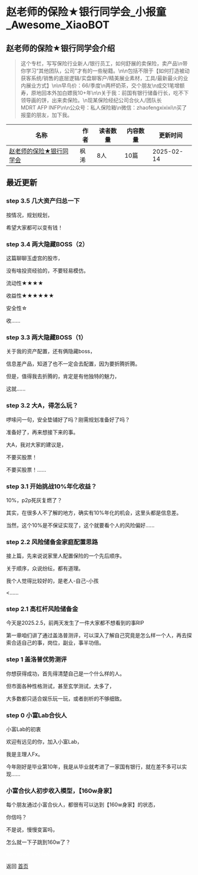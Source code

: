 # 赵老师的保险★银行同学会_小报童_Awesome_XiaoBOT

## 赵老师的保险★银行同学会介绍
> 这个专栏，写写保险行业新人/银行员工，如何舒展的卖保险，卖产品\n带你学习“其他团队，公司”才有的一些秘籍。\n\n包括不限于【如何打造被动获客系统/销售的底层逻辑/实盘聊客户/精美展业素材，工具/最新最火的业内展业方式】\n\n早鸟价：66/季度\n两杯奶茶，交个朋友\n成交1笔增额寿，原地回本外加白嫖我10+年\n\n关于我：前国有银行储备行长，吃不下领导画的饼，出来卖保险。\n现某保险经纪公司合伙人/团队长  
MDRT AFP INFP\n\n公众号：私人保险箱\n微信：zhaofengxixixi\n买了报童的朋友，加下我。  
  


|名称|作者|读者数量|内容数量|更新时间|
|---|---|---|---|---|
|[赵老师的保险★银行同学会](https://xiaobot.net/p/95533?refer=0b133df9-27dc-423b-8101-639049001c13)|枫浠|8人|10篇|2025-02-14|

## 最近更新
### step 3.5 几大资产归总一下

按情况，规划规划，

希望大家都可以变有钱！

### step 3.4 两大隐藏BOSS（2）

这篇聊聊玉虚宫的股市，

没有啥投资经验的，不要轻易模仿。

流动性★★★★

收益性★★★★★★

安全性☆

收......

### step 3.3 两大隐藏BOSS（1）

关于我的资产配置，还有俩隐藏boss，

信息差产品，知道了也不一定会去配置，因为要折腾折腾。

但是，值得我去折腾的，肯定是有他独特的魅力，

这就......

### step 3.2 大A，得怎么玩？

啰嗦问一句，安全垫铺好了吗？刚需规划准备好了吗？

准备好了，再来想接下来的事。

大A，我对大家的建议是，

不要买股票！

不要买股票！......

### step 3.1 开始挑战10%年化收益？

10%，p2p死灰复燃了？

其实，在很多人不了解的地方，确实有10%年化的机会，这里头都是信息差。

当然，这个10%是不保证实现了，这个就要看个人的风险偏好......

### step 2.2 风险储备金家庭配置思路

接上篇，先来说说家里人配置保险的一个先后顺序。

关于顺序，众说纷纭，都有道理。

我个人觉得比较好的，是老人-自己-小孩

<......

### step 2.1 高杠杆风险储备金

今天是2025.2.5，前两天发生了一件大家都不想看到的事RIP

第一章咱们讲了通过盖洛普测评，可以深入了解自己究竟是怎么样一个人，再去探索合适自己的事，岗位，副业，事半功倍。

### step 1 盖洛普优势测评

你想获得成功，首先得清楚自己是一个什么样的人。

但市面各种性格测试，甚至玄学测试，太多了，

大多数都只适合娱乐玩一玩，或者剖析的不够细致。

### step 0 小富Lab合伙人

小富Lab的初衷

欢迎有远见的你，加入小富Lab，

我是主理人Fx。

今年刚好是毕业第10年，我是从毕业就考进了一家国有银行，就在差不多可以实现......

### 小富合伙人初步收入模型，【160w身家】

每个朋友通过小富合伙人，都很有可以达到【160w身家】的状态，

你信吗？

不是说，慢慢变富吗，

怎么就一下子跳到160w了？


<a href="https://github.com/Reno9527/awesome-xiaobot" style="color: white; text-decoration: none;">awesome-xiaobot</a>

返回 [首页](../README.md)
